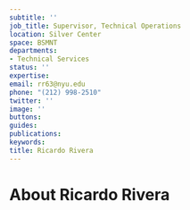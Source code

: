 ```yaml
---
subtitle: ''
job_title: Supervisor, Technical Operations
location: Silver Center
space: BSMNT
departments:
- Technical Services
status: ''
expertise: 
email: rr63@nyu.edu
phone: "(212) 998-2510"
twitter: ''
image: ''
buttons: 
guides: 
publications: 
keywords: 
title: Ricardo Rivera
---
```


# About Ricardo Rivera